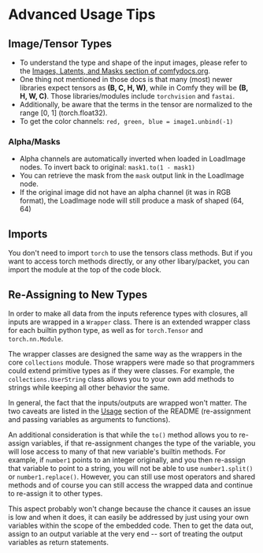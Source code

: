 # Advanced Usage Tips

## Image/Tensor Types


- To understand the type and shape of the input images, please refer to the [Images, Latents, and Masks section of comfydocs.org](https://www.comfydocs.org/essentials/custom_node_images_and_masks).
- One thing not mentioned in those docs is that many (most) newer libraries expect tensors as **(B, C, H, W)**, while in Comfy they will be **(B, H, W, C)**. Those libraries/modules include `torchvision` and `fastai`.
- Additionally, be aware that the terms in the tensor are normalized to the range [0, 1] (torch.float32). 
- To get the color channels: `red, green, blue = image1.unbind(-1)`

### Alpha/Masks

- Alpha channels are automatically inverted when loaded in LoadImage nodes. To invert back to original: `mask1.to(1 - mask1)`
- You can retrieve the mask from the `mask` output link in the LoadImage node.
- If the original image did not have an alpha channel (it was in RGB format), the LoadImage node will still produce a mask of shaped (64, 64)

## Imports

You don't need to import `torch` to use the tensors class methods. But if you want to access torch methods directly, or any other libary/packet, you can import the module at the top of the code block. 

## Re-Assigning to New Types

In order to make all data from the inputs reference types with closures, all inputs are wrapped in a `Wrapper` class. There is an extended wrapper class for each builtin python type, as well as for `torch.Tensor` and `torch.nn.Module`.

The wrapper classes are designed the same way as the wrappers in the core `collections` module. Those wrappers were made so that programmers could extend primitive types as if they were classes. For example, the `collections.UserString` class allows you to your own add methods to strings while keeping all other behavior the same.

In general, the fact that the inputs/outputs are wrapped won't matter. The two caveats are listed in the [Usage](##usage) section of the README (re-assignment and passing variables as arguments to functions). 

An additional consideration is that while the `to()` method allows you to re-assign variables, if that re-assignment changes the type of the variable, you will lose access to many of that new variable's builtin methods. For example, if `number1` points to an integer originally, and you then re-assign that variable to point to a string, you will not be able to use `number1.split()` or `number1.replace()`. However, you can still use most operators and shared methods and of course you can still access the wrapped data and continue to re-assign it to other types.

This aspect probably won't change because the chance it causes an issue is low and when it does, it can easily be addressed by just using your own variables within the scope of the embedded code. Then to get the data out, assign to an output variable at the very end -- sort of treating the output variables as return statements. 
